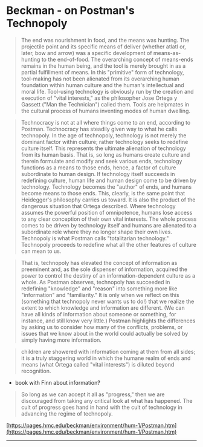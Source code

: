 #  Beckman - on Postman's Technopoly

> The end was nourishment in food, and the means was hunting. The projectile point and its specific means of deliver (whether atlatl or, later, bow and arrow) was a specific development of means-as-hunting to the end-of-food. The overarching concept of means-ends remains in the human being, and the tool is merely brought in as a partial fulfillment of means. In this "primitive" form of technology, tool-making has not been alienated from its overarching human foundation within human culture and the human's intellectual and moral life. Tool-using technology is obviously run by the creation and execution of "vital interests," as the philosopher Jose Ortega y Gassett ("Man the Technician") called them. Tools are helpmates in the cultural process of humans inventing modes of human dwelling.

> Technocracy is not at all where things come to an end, according to Postman. Technocracy has steadily given way to what he calls technopoly. In the age of technopoly, technology is not merely the dominant factor within culture; rather technology seeks to redefine culture itself. This represents the ultimate alienation of technology from its human basis. That is, so long as humans create culture and therein formulate and modify and seek various ends, technology functions as a means to those ends, hence, a factor of culture subordinate to human design. If technology itself succeeds in redefining culture, human life and human design come to be driven by technology. Technology becomes the "author" of ends, and humans become means to those ends. This, clearly, is the same point that Heidegger's philosophy carries us toward. It is also the product of the dangerous situation that Ortega described. Where technology assumes the powerful position of omnipotence, humans lose access to any clear conception of their own vital interests. The whole process comes to be driven by technology itself and humans are alienated to a subordinate role where they no longer shape their own lives. Technopoly is what Postman calls "totalitarian technology." Technopoly proceeds to redefine what all the other features of culture can mean to us.

> That is, technopoly has elevated the concept of information as preeminent and, as the sole dispenser of information, acquired the power to control the destiny of an information-dependent culture as a whole. As Postman observes, technopoly has succeeded in redefining "knowledge" and "reason" into something more like "information" and "familiarity." It is only when we reflect on this (something that technopoly never wants us to do!) that we realize the extent to which knowledge and information are different. (We can have all kinds of information about someone or something, for instance, and still know very little.) Postman highlights the differences by asking us to consider how many of the conflicts, problems, or issues that we know about in the world could actually be solved by simply having more information.

> children are showered with information coming at them from all sides; it is a truly staggering world in which the humane realm of ends and means (what Ortega called "vital interests") is diluted beyond recognition.

- book with Finn about information?


> So long as we can accept it all as "progress," then we are discouraged from taking any critical look at what has happened. The cult of progress goes hand in hand with the cult of technology in advancing the regime of technopoly.

[https://pages.hmc.edu/beckman/environment/hum-1/Postman.htm](https://pages.hmc.edu/beckman/environment/hum-1/Postman.htm)
 
---
 